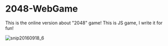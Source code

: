 # 2048-WebGame
This is the online version about "2048" game! This is JS game, I write it for fun!

![snip20160918_6](https://cloud.githubusercontent.com/assets/10342877/18612867/cdca251c-7d34-11e6-8ba6-3441c500f5db.png)
